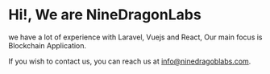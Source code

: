 <h1>Hi!, We are NineDragonLabs </h1>

we have a lot of experience with Laravel, Vuejs and React, Our main focus is Blockchain Application.

If you wish to contact us, you can reach us at info@ninedragoblabs.com.

